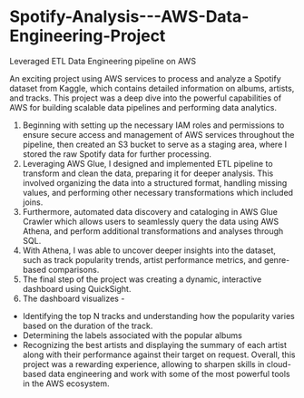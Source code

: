 # Spotify-Analysis---AWS-Data-Engineering-Project
Leveraged ETL Data Engineering pipeline on AWS 


An exciting project using AWS services to process and analyze a Spotify dataset from Kaggle, which contains detailed information on albums, artists, and tracks. This project was a deep dive into the powerful capabilities of AWS for building scalable data pipelines and performing data analytics.
1. Beginning with setting up the necessary IAM roles and permissions to ensure secure access and management of AWS services throughout the pipeline, then created an S3 bucket to serve as a staging area, where I stored the raw Spotify data for further processing.
2. Leveraging AWS Glue, I designed and implemented ETL pipeline to transform and clean the data, preparing it for deeper analysis. This involved organizing the data into a structured format, handling missing values, and performing other necessary transformations which included joins.
3. Furthermore, automated data discovery and cataloging in AWS Glue Crawler which allows users to seamlessly query the data using AWS Athena, and perform additional transformations and analyses through SQL.
4. With Athena, I was able to uncover deeper insights into the dataset, such as track popularity trends, artist performance metrics, and genre-based comparisons.
5. The final step of the project was creating a dynamic, interactive dashboard using QuickSight.
6. The dashboard visualizes - 
  * Identifying the top N tracks and understanding how the popularity varies based on the duration of the track. 
  * Determining the labels associated with the popular albums
  * Recognizing the best artists and displaying the summary of each artist along with their performance against their target on request.
Overall, this project was a rewarding experience, allowing to sharpen skills in cloud-based data engineering and work with some of the most powerful tools in the AWS ecosystem.

